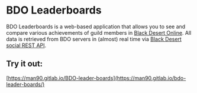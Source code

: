 # BDO Leaderboards
BDO Leaderboards is a web-based application that allows you to see and compare various achievements of guild members in [Black Desert Online](https://www.naeu.playblackdesert.com).
All data is retrieved from BDO servers in (almost) real time via [Black Desert social REST API](https://gitlab.com/man90/black-desert-social-rest-api).

## Try it out:
[https://man90.gitlab.io/BDO-leader-boards](https://man90.gitlab.io/bdo-leader-boards/)
